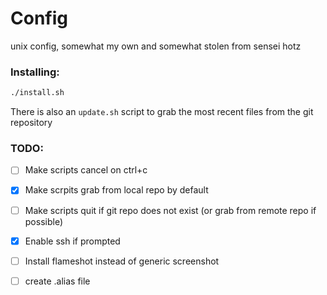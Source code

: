 # Config
unix config, somewhat my own and somewhat stolen from sensei hotz

### Installing:

```bash
./install.sh
```

There is also an `update.sh` script to grab the most recent files from the git repository

### TODO:

- [ ] Make scripts cancel on ctrl+c
- [x] Make scrpits grab from local repo by default
- [ ] Make scripts quit if git repo does not exist (or grab from remote repo if possible)
- [x] Enable ssh if prompted
- [ ] Install flameshot instead of generic screenshot
- [ ] create .alias file

